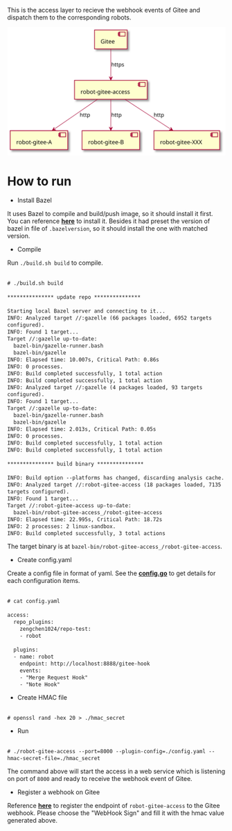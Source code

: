 This is the access layer to recieve the webhook events of Gitee and dispatch them to the corresponding robots.

![component](component.svg)

# How to run
- Install Bazel

It uses Bazel to compile and build/push image, so it should install it first.
You can reference [**here**](https://docs.bazel.build/versions/main/install.html) to install it.
Besides it had preset the version of bazel in file of `.bazelversion`, so it should install the one with matched version.

- Compile

Run `./build.sh build` to compile.

```shell

# ./build.sh build

*************** update repo ***************

Starting local Bazel server and connecting to it...
INFO: Analyzed target //:gazelle (66 packages loaded, 6952 targets configured).
INFO: Found 1 target...
Target //:gazelle up-to-date:
  bazel-bin/gazelle-runner.bash
  bazel-bin/gazelle
INFO: Elapsed time: 10.007s, Critical Path: 0.86s
INFO: 0 processes.
INFO: Build completed successfully, 1 total action
INFO: Build completed successfully, 1 total action
INFO: Analyzed target //:gazelle (4 packages loaded, 93 targets configured).
INFO: Found 1 target...
Target //:gazelle up-to-date:
  bazel-bin/gazelle-runner.bash
  bazel-bin/gazelle
INFO: Elapsed time: 2.013s, Critical Path: 0.05s
INFO: 0 processes.
INFO: Build completed successfully, 1 total action
INFO: Build completed successfully, 1 total action

*************** build binary ***************

INFO: Build option --platforms has changed, discarding analysis cache.
INFO: Analyzed target //:robot-gitee-access (18 packages loaded, 7135 targets configured).
INFO: Found 1 target...
Target //:robot-gitee-access up-to-date:
  bazel-bin/robot-gitee-access_/robot-gitee-access
INFO: Elapsed time: 22.995s, Critical Path: 18.72s
INFO: 2 processes: 2 linux-sandbox.
INFO: Build completed successfully, 3 total actions

```

The target binary is at `bazel-bin/robot-gitee-access_/robot-gitee-access`.

- Create config.yaml

Create a config file in format of yaml. See the [**config.go**](https://github.com/opensourceways/robot-gitee-access/blob/master/config.go) to get details for each configuration items.

```shell

# cat config.yaml

access:
  repo_plugins:
    zengchen1024/repo-test:
    - robot

  plugins:
  - name: robot
    endpoint: http://localhost:8888/gitee-hook
    events:
    - "Merge Request Hook"
    - "Note Hook"

```

- Create HMAC file

```shell

# openssl rand -hex 20 > ./hmac_secret

```

- Run

```shell

# ./robot-gitee-access --port=8000 --plugin-config=./config.yaml --hmac-secret-file=./hmac_secret

```

The command above will start the access in a web service which is listening on port of `8000` and ready to receive the webhook event of Gitee.

- Register a webhook on Gitee

Reference [**here**](https://gitee.com/help/articles/4184) to register the endpoint of `robot-gitee-access` to the Gitee webhook. Please choose the "WebHook Sign" and fill it with the hmac value generated above.
